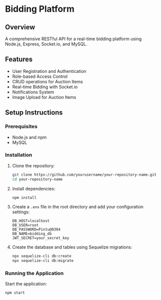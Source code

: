 # Bidding Platform

## Overview
A comprehensive RESTful API for a real-time bidding platform using Node.js, Express, Socket.io, and MySQL. 

## Features
- User Registration and Authentication
- Role-based Access Control
- CRUD operations for Auction Items
- Real-time Bidding with Socket.io
- Notifications System
- Image Upload for Auction Items

## Setup Instructions

### Prerequisites
- Node.js and npm
- MySQL

### Installation

1. Clone the repository:
    ```bash
    git clone https://github.com/yourusername/your-repository-name.git
    cd your-repository-name
    ```

2. Install dependencies:
    ```bash
    npm install
    ```

3. Create a `.env` file in the root directory and add your configuration settings:
    ```env
    DB_HOST=localhost
    DB_USER=root
    DB_PASSWORD=Pintu@0304
    DB_NAME=bidding_db
    JWT_SECRET=your_secret_key
    ```

4. Create the database and tables using Sequelize migrations:
    ```bash
    npx sequelize-cli db:create
    npx sequelize-cli db:migrate
    ```

### Running the Application

Start the application:
```bash
npm start
